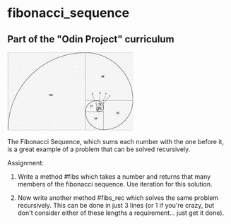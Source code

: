 # fibonacci_sequence
## Part of the "Odin Project" curriculum
![Image Hover Text](/fib.png)

The Fibonacci Sequence, which sums each number with the one before it, is a great example of a problem that can be solved recursively.

Assignment:
1. Write a method #fibs which takes a number and returns that many members of the fibonacci sequence. Use iteration for this solution.

2. Now write another method #fibs_rec which solves the same problem recursively. This can be done in just 3 lines (or 1 if you're crazy, but don't consider either of these lengths a requirement... just get it done).

